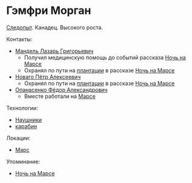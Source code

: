 Гэмфри Морган
=============

[Следопыт](sledopyty.md).
Канадец.
Высокого роста.

Контакты:
- [Мандель Лазарь Григорьевич](mandel_lazar_grigorevich.md)
  - Получил медицинскую помощь до событий рассказа [Ночь на Марсе](../literature/noch_na_marse.md)
  - Охранял по пути на [плантации](../places/mars_plantacii.md) в рассказе [Ночь на Марсе](../literature/noch_na_marse.md)
- [Новаго Пётр Алексеевич](novago_petr_alekseevich.md)
  - Охранял по пути на [плантации](../places/mars_plantacii.md) в рассказе [Ночь на Марсе](../literature/noch_na_marse.md)
- [Опанасенко Фёдор Александрович](opanasenko_fedor_aleksandrovich.md)
  - Вместе работали на [Марсе](../places/mars.md)

Технологии:
- [Наушники](../technology/naushniki.md)
- [карабин](../technology/karabin.md)

Локации:
- [Марс](../places/mars.md)

Упоминание:
- [Ночь на Марсе](../literature/noch_na_marse.md)